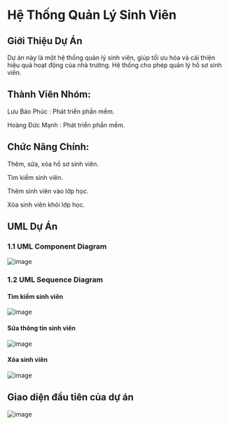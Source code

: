 # Hệ Thống Quản Lý Sinh Viên

## Giới Thiệu Dự Án
Dự án này là một hệ thống quản lý sinh viên, giúp tối ưu hóa và cải thiện hiệu quả hoạt động của nhà trường. Hệ thống cho phép quản lý hồ sơ sinh viên.

## Thành Viên Nhóm:


Lưu Bảo Phúc : Phát triển phần mềm.


Hoàng Đức Mạnh : Phát triển phần mềm.

## Chức Năng Chính: 


Thêm, sửa, xóa hồ sơ sinh viên.


Tìm kiếm sinh viên.


Thêm sinh viên vào lớp học.


Xóa sinh viên khỏi lớp học.


## UML Dự Án

### 1.1 UML Component Diagram

![image](https://github.com/user-attachments/assets/20a3457a-35fc-4b49-ae2b-4b5c7f98efaf)

### 1.2 UML Sequence Diagram

#### Tìm kiếm sinh viên
![image](https://github.com/user-attachments/assets/9a605c62-294d-4c34-b445-e0dfb2f5753e)

#### Sửa thông tin sinh viên  
![image](https://github.com/user-attachments/assets/4341739f-f2a2-41d3-bfd2-c35a2a0ab69c)

#### Xóa sinh viên 
![image](https://github.com/user-attachments/assets/19908e05-a273-4e79-a5da-0d20fc35cff2)

## Giao diện đầu tiên của dự án 

![image](https://github.com/user-attachments/assets/e9a70c02-0954-44ce-bf60-ff1886eaf3a3)






